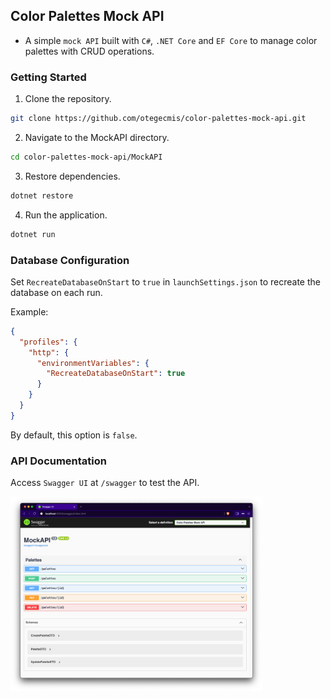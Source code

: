 ## Color Palettes Mock API

- A simple `mock API` built with `C#`, `.NET Core` and `EF Core` to manage color palettes with CRUD operations.

### Getting Started

1. Clone the repository.
```sh
git clone https://github.com/otegecmis/color-palettes-mock-api.git
```

2. Navigate to the MockAPI directory.
```sh
cd color-palettes-mock-api/MockAPI
```

3. Restore dependencies.
```sh
dotnet restore
```

4. Run the application.
```sh
dotnet run
```

### Database Configuration

Set `RecreateDatabaseOnStart` to `true` in `launchSettings.json` to recreate the database on each run.

Example:
```json
{
  "profiles": {
    "http": {
      "environmentVariables": {
        "RecreateDatabaseOnStart": true
      }
    }
  }
}
```

By default, this option is `false`.

### API Documentation

Access `Swagger UI` at `/swagger` to test the API.

<div style="float: left;">
    <img src=".github/Images/Swagger.png" style="width: 80%;" />
</div>

